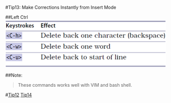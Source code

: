 #Tip13: Make Corrections Instantly from Insert Mode  
  
##Left Ctrl  
![tip13](images/tip13.png)  
  
##Note:  
>These commands works well with VIM and bash shell.  
  

#[Tip12](tip12.md) [Tip14](tip14.md)  
